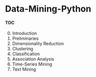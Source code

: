 # Data-Mining-Python


#### TOC
0. Introduction
1. Preliminaries
2. Dimensionality Reduction
3. Clustering
4. Classification
5. Association Analysis
6. Time-Series Mining
7. Text Mining
